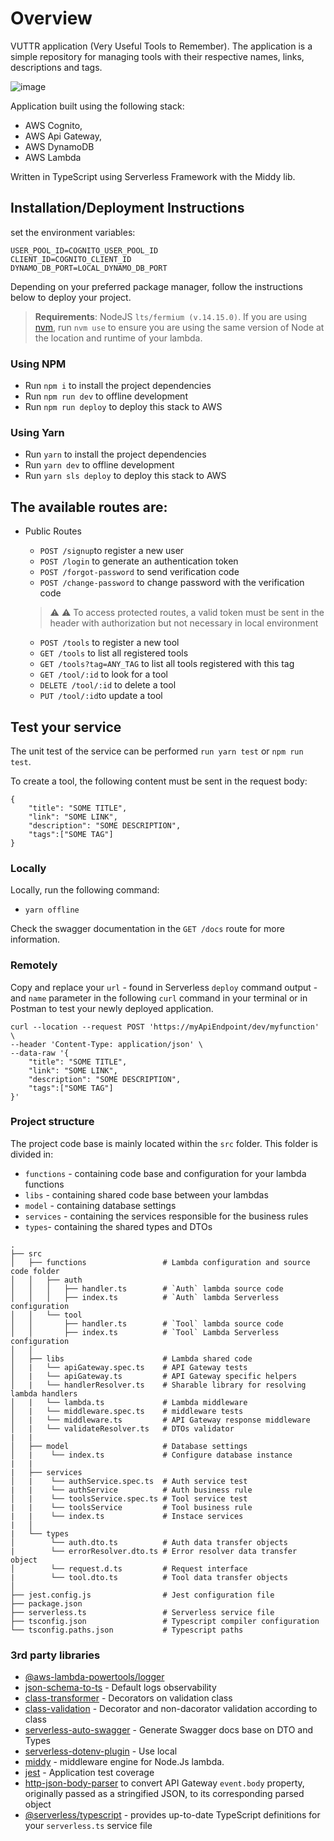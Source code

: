 # Overview

VUTTR application (Very Useful Tools to Remember). The application is a simple repository for managing tools with their respective names, links, descriptions and tags.

![image](https://user-images.githubusercontent.com/95045208/213241955-dddabcf8-fe6b-4993-9cca-323575b9545f.png)

Application built using the following stack:

- AWS Cognito,
- AWS Api Gateway,
- AWS DynamoDB
- AWS Lambda

Written in TypeScript using Serverless Framework with the Middy lib.

## Installation/Deployment Instructions

set the environment variables:

```
USER_POOL_ID=COGNITO_USER_POOL_ID
CLIENT_ID=COGNITO_CLIENT_ID
DYNAMO_DB_PORT=LOCAL_DYNAMO_DB_PORT
```

Depending on your preferred package manager, follow the instructions below to deploy your project.

> **Requirements**: NodeJS `lts/fermium (v.14.15.0)`. If you are using [nvm](https://github.com/nvm-sh/nvm), run `nvm use` to ensure you are using the same version of Node at the location and runtime of your lambda.

### Using NPM

- Run `npm i` to install the project dependencies
- Run `npm run dev` to offline development
- Run `npm run deploy` to deploy this stack to AWS

### Using Yarn

- Run `yarn` to install the project dependencies
- Run `yarn dev` to offline development
- Run `yarn sls deploy` to deploy this stack to AWS

## The available routes are:

- Public Routes

  - `POST /signup`to register a new user
  - `POST /login` to generate an authentication token
  - `POST /forgot-password` to send verification code
  - `POST /change-password` to change password with the verification code

  > :warning: :warning: To access protected routes, a valid token must be sent in the header with authorization but not necessary in local environment

  - `POST /tools` to register a new tool
  - `GET /tools` to list all registered tools
  - `GET /tools?tag=ANY_TAG` to list all tools registered with this tag
  - `GET /tool/:id` to look for a tool
  - `DELETE /tool/:id` to delete a tool
  - `PUT /tool/:id`to update a tool

## Test your service

The unit test of the service can be performed `run yarn test` or `npm run test`.

To create a tool, the following content must be sent in the request body:

```
{
    "title": "SOME TITLE",
    "link": "SOME LINK",
    "description": "SOME DESCRIPTION",
    "tags":["SOME TAG"]
}
```

### Locally

Locally, run the following command:

- `yarn offline `

Check the swagger documentation in the `GET /docs` route for more information.

### Remotely

Copy and replace your `url` - found in Serverless `deploy` command output - and `name` parameter in the following `curl` command in your terminal or in Postman to test your newly deployed application.

```
curl --location --request POST 'https://myApiEndpoint/dev/myfunction' \
--header 'Content-Type: application/json' \
--data-raw '{
    "title": "SOME TITLE",
    "link": "SOME LINK",
    "description": "SOME DESCRIPTION",
    "tags":["SOME TAG"]
}'
```

### Project structure

The project code base is mainly located within the `src` folder. This folder is divided in:

- `functions` - containing code base and configuration for your lambda functions
- `libs` - containing shared code base between your lambdas
- `model` - containing database settings
- `services` - containing the services responsible for the business rules
- `types`- containing the shared types and DTOs

```
.
├── src
│   ├── functions                 # Lambda configuration and source code folder
│   │   ├── auth
│   │   │   ├── handler.ts        # `Auth` lambda source code
│   │   │   ├── index.ts          # `Auth` lambda Serverless configuration
│   │   └── tool
│   │       ├── handler.ts        # `Tool` lambda source code
│   │       ├── index.ts          # `Tool` Lambda Serverless configuration
│   │
│   ├── libs                      # Lambda shared code
│   |   └── apiGateway.spec.ts    # API Gateway tests
│   |   └── apiGateway.ts         # API Gateway specific helpers
│   |   └── handlerResolver.ts    # Sharable library for resolving lambda handlers
│   |   └── lambda.ts             # Lambda middleware
│   |   └── middleware.spec.ts    # middleware tests
│   |   └── middleware.ts         # API Gateway response middleware
│   |   └── validateResolver.ts   # DTOs validator
|   |
│   ├── model                     # Database settings
│   |    └── index.ts             # Configure database instance
|   |
|   ├── services
│   |    └── authService.spec.ts  # Auth service test
|   |    └── authService          # Auth business rule
│   |    └── toolsService.spec.ts # Tool service test
|   |    └── toolsService         # Tool business rule
|   |    └── index.ts             # Instace services
|   │
|   └── types
│        └── auth.dto.ts          # Auth data transfer objects
|        └── errorResolver.dto.ts # Error resolver data transfer object
│        └── request.d.ts         # Request interface
|        └── tool.dto.ts          # Tool data transfer objects
│
├── jest.config.js                # Jest configuration file
├── package.json
├── serverless.ts                 # Serverless service file
├── tsconfig.json                 # Typescript compiler configuration
└── tsconfig.paths.json           # Typescript paths

```

### 3rd party libraries

- [@aws-lambda-powertools/logger](https://github.com/awslabs/aws-lambda-powertools-typescript)
- [json-schema-to-ts](https://github.com/ThomasAribart/json-schema-to-ts) - Default logs observability
- [class-transformer](https://github.com/typestack/class-transformer) - Decorators on validation class
- [class-validation](https://github.com/typestack/class-validator) - Decorator and non-dacorator validation according to class
- [serverless-auto-swagger](https://github.com/completecoding/serverless-auto-swagger) - Generate Swagger docs base on DTO and Types
- [serverless-dotenv-plugin](https://github.com/neverendingqs/serverless-dotenv-plugin) - Use local
- [middy](https://github.com/middyjs/middy) - middleware engine for Node.Js lambda.
- [jest](https://jestjs.io/pt-BR/) - Application test coverage
- [http-json-body-parser](https://github.com/middyjs/middy/tree/master/packages/http-json-body-parser) to convert API Gateway `event.body` property, originally passed as a stringified JSON, to its corresponding parsed object
- [@serverless/typescript](https://github.com/serverless/typescript) - provides up-to-date TypeScript definitions for your `serverless.ts` service file
